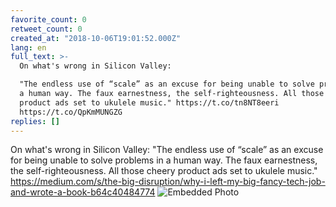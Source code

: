 ```yaml
---
favorite_count: 0
retweet_count: 0
created_at: "2018-10-06T19:01:52.000Z"
lang: en
full_text: >-
  On what's wrong in Silicon Valley:

  "The endless use of “scale” as an excuse for being unable to solve problems in
  a human way. The faux earnestness, the self-righteousness. All those cheery
  product ads set to ukulele music." https://t.co/tn8NT8eeri
  https://t.co/QpKmMUNGZG
replies: []
---
```


On what's wrong in Silicon Valley: "The endless use of “scale” as an excuse for
being unable to solve problems in a human way. The faux earnestness, the
self-righteousness. All those cheery product ads set to ukulele music."
<https://medium.com/s/the-big-disruption/why-i-left-my-big-fancy-tech-job-and-wrote-a-book-b64c40484774>
![Embedded Photo](https://twitter-media-coderbyheart.s3.eu-north-1.amazonaws.com/1048649558853599233-Do2NNzoWwAEbtqu.jpg)
